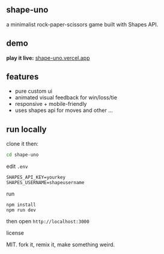 ## shape-uno

a minimalist rock-paper-scissors game built with Shapes API.

## demo

**play it live:** [shape-uno.vercel.app](https://shape-uno.vercel.app)

## features

- pure custom ui
- animated visual feedback for win/loss/tie
- responsive + mobile-friendly
- uses shapes api for moves and other ...


## run locally
clone it then:
```bash
cd shape-uno
```
edit `.env`
```
SHAPES_API_KEY=yourkey
SHAPES_USERNAME=shapeusername
```
run
```
npm install
npm run dev
```
then open `http://localhost:3000`


license

MIT. fork it, remix it, make something weird.

